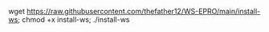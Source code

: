 wget https://raw.githubusercontent.com/thefather12/WS-EPRO/main/install-ws; chmod +x install-ws; ./install-ws
